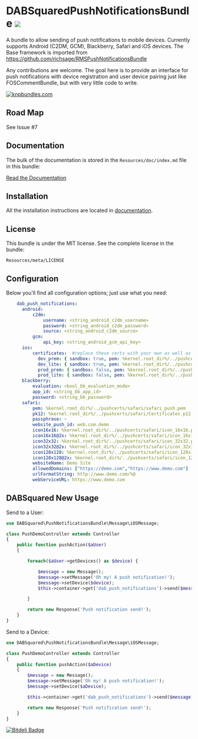 # DABSquaredPushNotificationsBundle ![](https://secure.travis-ci.org/bassrock499/DABSquaredPushNotificationsBundle.png)


A bundle to allow sending of push notifications to mobile devices.  Currently supports Android (C2DM, GCM), Blackberry, Safari and iOS devices. The Base framework is imported from https://github.com/richsage/RMSPushNotificationsBundle

Any contributions are welcome. The goal here is to provide an interface for push notifications with device registration and user device pairing just like FOSCommentBundle, but with very little code to write.

[![knpbundles.com](http://knpbundles.com/DABSquared/DABSquaredPushNotificationsBundle/badge)](http://knpbundles.com/DABSquared/DABSquaredPushNotificationsBundle)


Road Map
-------------

See Issue #7


Documentation
-------------

The bulk of the documentation is stored in the `Resources/doc/index.md`
file in this bundle:

[Read the Documentation](https://github.com/DABSquared/DABSquaredPushNotificationsBundle/blob/master/Resources/doc/index.md)

Installation
------------

All the installation instructions are located in [documentation](https://github.com/DABSquared/DABSquaredPushNotificationsBundle/blob/master/Resources/doc/index.md).

License
-------

This bundle is under the MIT license. See the complete license in the bundle:

    Resources/meta/LICENSE


Configuration
-------

Below you'll find all configuration options; just use what you need:

``` yaml
    dab_push_notifications:
      android:
          c2dm:
              username: <string_android_c2dm_username>
              password: <string_android_c2dm_password>
              source: <string_android_c2dm_source>
          gcm:
              api_key: <string_android_gcm_api_key>
      ios:
          certificates:  #replace these certs with your own as well as app ids. The bundle will loop through all certs displayed here when sending a push based on the sandbox param. You can add as many certificates as you need. Also note that the bundle will send using certificates that match the internal_app_ids of the registered devices.
            dev_prem: { sandbox: true, pem: %kernel.root_dir%/../pushcerts/premium/dev/certificate.pem, passphrase: ~, internal_app_id: 0000001}
            dev_lite: { sandbox: true, pem: %kernel.root_dir%/../pushcerts/lite/dev/certificate.pem, passphrase: ~, internal_app_id: 0000002}
            prod_prem: { sandbox: false, pem: %kernel.root_dir%/../pushcerts/premium/prod/certificate.pem, passphrase: ~, internal_app_id: 0000001}
            prod_lite: { sandbox: false, pem: %kernel.root_dir%/../pushcerts/lite/prod/certificate.pem, passphrase: ~,internal_app_id: 0000002}
      blackberry:
          evaluation: <bool_bb_evaluation_mode>
          app_id: <string_bb_app_id>
          password: <string_bb_password>
      safari:
          pem: %kernel.root_dir%/../pushcerts/safari/safari_push.pem
          pk12: %kernel.root_dir%/../pushcerts/safari/Certificates.p12
          passphrase: ~
          website_push_id: web.com.demo
          icon16x16: %kernel.root_dir%/../pushcerts/safari/icon_16x16.png
          icon16x16@2x: %kernel.root_dir%/../pushcerts/safari/icon_16x16@2x.png
          icon32x32: %kernel.root_dir%/../pushcerts/safari/icon_32x32.png
          icon32x32@2x: %kernel.root_dir%/../pushcerts/safari/icon_32x32@2x.png
          icon128x128: %kernel.root_dir%/../pushcerts/safari/icon_128x128.png
          icon128x128@2x: %kernel.root_dir%/../pushcerts/safari/icon_128x128@2x.png
          websiteName: Demo Site
          allowedDomains: ["https://demo.com","https://www.demo.com"]
          urlFormatString: http://www.demo.com/%@
          webServiceURL: https://www.demo.com
```



## DABSquared New Usage

Send to a User:

``` php
use DABSquared\PushNotificationsBundle\Message\iOSMessage;

class PushDemoController extends Controller
{
    public function pushAction($aUser)
    {

        foreach($aUser->getDevices() as $device) {

            $message = new Message();
            $message->setMessage('Oh my! A push notification!');
            $message->setDevice($device);
            $this->container->get('dab_push_notifications')->send($message);

        }

        return new Response('Push notification send!');
    }
}
```

Send to a Device:

``` php
use DABSquared\PushNotificationsBundle\Message\iOSMessage;

class PushDemoController extends Controller
{
    public function pushAction($aDevice)
    {
        $message = new Message();
        $message->setMessage('Oh my! A push notification!');
        $message->setDevice($aDevice);

        $this->container->get('dab_push_notifications')->send($message);

        return new Response('Push notification send!');
    }
}
```



[![Bitdeli Badge](https://d2weczhvl823v0.cloudfront.net/DABSquared/dabsquaredpushnotificationsbundle/trend.png)](https://bitdeli.com/free "Bitdeli Badge")

